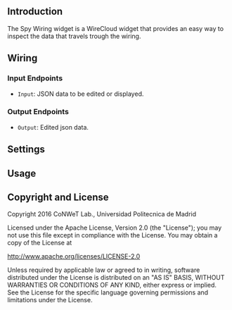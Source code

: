 ## Introduction

The Spy Wiring widget is a WireCloud widget that provides an easy way to inspect the data that travels trough the wiring.

## Wiring

### Input Endpoints

- `Input`: JSON data to be edited or displayed.

### Output Endpoints

- `Output`: Edited json data.

## Settings


## Usage

## Copyright and License

Copyright 2016 CoNWeT Lab., Universidad Politecnica de Madrid

Licensed under the Apache License, Version 2.0 (the "License");
you may not use this file except in compliance with the License.
You may obtain a copy of the License at

  http://www.apache.org/licenses/LICENSE-2.0

Unless required by applicable law or agreed to in writing, software
distributed under the License is distributed on an "AS IS" BASIS,
WITHOUT WARRANTIES OR CONDITIONS OF ANY KIND, either express or implied.
See the License for the specific language governing permissions and
limitations under the License.
